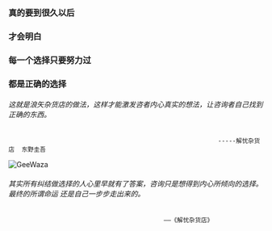 ### 真的要到很久以后 
### 才会明白 
### 每一个选择只要努力过
### 都是正确的选择
###### 这就是浪矢杂货店的做法，这样才能激发咨者内心真实的想法，让咨询者自己找到正确的东西。
                                                              -----解忧杂货店  东野圭吾
![GeeWaza](http://img.mp.sohu.com/upload/20170708/8758579c8e8349ceb047de19434ccd38_th.png)

###### 其实所有纠结做选择的人心里早就有了答案，咨询只是想得到内心所倾向的选择。最终的所谓命运 还是自己一步步走出来的。
                                               ——《解忧杂货店》
